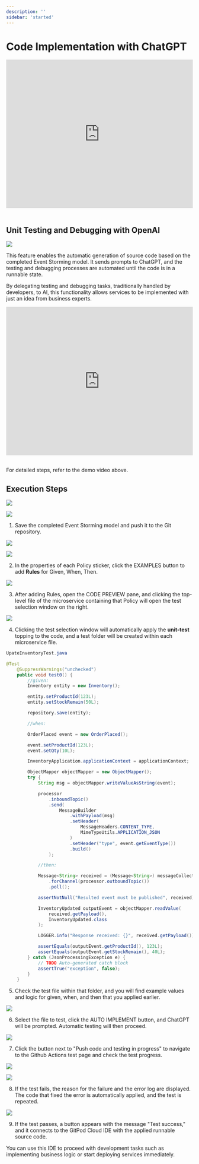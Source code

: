 ```yaml
---
description: ''
sidebar: 'started'
---
```


# Code Implementation with ChatGPT

<div style = "height:400px; object-fit: cover;">
<iframe style = "width:100%; height:100%;" src="https://www.youtube.com/embed/JuCN-bD7Jkk" title="YouTube video player" frameborder="0" allow="accelerometer; autoplay; clipboard-write; encrypted-media; gyroscope; picture-in-picture" allowfullscreen></iframe>
</div><br>

<h2>Unit Testing and Debugging with OpenAI</h2>

![](../../src/img/sigptimg.png)

This feature enables the automatic generation of source code based on the completed Event Storming model. It sends prompts to ChatGPT, and the testing and debugging processes are automated until the code is in a runnable state.

By delegating testing and debugging tasks, traditionally handled by developers, to AI, this functionality allows services to be implemented with just an idea from business experts.

<div style="height: 400px; object-fit: cover;">
<iframe style="width: 100%; height: 100%;" src="https://www.youtube.com/embed/yZMueAKEqwI" title="YouTube video player" frameborder="0" allow="accelerometer; autoplay; clipboard-write; encrypted-media; gyroscope; picture-in-picture" allowfullscreen></iframe>
</div><br>

For detailed steps, refer to the demo video above.

## Execution Steps

![](../../src/img/sigpt1.png)

![](../../src/img/sigpt2.png)

1. Save the completed Event Storming model and push it to the Git repository.

![](../../src/img/sigpt3.png)

![](../../src/img/sigpt4.png)

2. In the properties of each Policy sticker, click the EXAMPLES button to add **Rules** for Given, When, Then.

![](../../src/img/sigpt5.png)

3. After adding Rules, open the CODE PREVIEW pane, and clicking the top-level file of the microservice containing that Policy will open the test selection window on the right.

![](../../src/img/sigpt6.png)

4. Clicking the test selection window will automatically apply the **unit-test** topping to the code, and a test folder will be created within each microservice file.

```java
UpateInventoryTest.java

@Test
    @SuppressWarnings("unchecked")
    public void test0() {
        //given:
        Inventory entity = new Inventory();

        entity.setProductId(123L);
        entity.setStockRemain(50L);

        repository.save(entity);

        //when:

        OrderPlaced event = new OrderPlaced();

        event.setProductId(123L);
        event.setQty(10L);

        InventoryApplication.applicationContext = applicationContext;

        ObjectMapper objectMapper = new ObjectMapper();
        try {
            String msg = objectMapper.writeValueAsString(event);

            processor
                .inboundTopic()
                .send(
                    MessageBuilder
                        .withPayload(msg)
                        .setHeader(
                            MessageHeaders.CONTENT_TYPE,
                            MimeTypeUtils.APPLICATION_JSON
                        )
                        .setHeader("type", event.getEventType())
                        .build()
                );

            //then:

            Message<String> received = (Message<String>) messageCollector
                .forChannel(processor.outboundTopic())
                .poll();

            assertNotNull("Resulted event must be published", received);

            InventoryUpdated outputEvent = objectMapper.readValue(
                received.getPayload(),
                InventoryUpdated.class
            );

            LOGGER.info("Response received: {}", received.getPayload());

            assertEquals(outputEvent.getProductId(), 123L);
            assertEquals(outputEvent.getStockRemain(), 40L);
        } catch (JsonProcessingException e) {
            // TODO Auto-generated catch block
            assertTrue("exception", false);
        }
    }
```

5. Check the test file within that folder, and you will find example values and logic for given, when, and then that you applied earlier.

![](../../src/img/sigpt7.png)

6. Select the file to test, click the AUTO IMPLEMENT button, and ChatGPT will be prompted. Automatic testing will then proceed.

![](../../src/img/sigpt8.png)

7. Click the button next to "Push code and testing in progress" to navigate to the Github Actions test page and check the test progress.

![](../../src/img/sigpt11.png)

![](../../src/img/sigpt10.png)

8. If the test fails, the reason for the failure and the error log are displayed. The code that fixed the error is automatically applied, and the test is repeated.

![](../../src/img/sigpt12.png)

9. If the test passes, a button appears with the message "Test success," and it connects to the GitPod Cloud IDE with the applied runnable source code.

You can use this IDE to proceed with development tasks such as implementing business logic or start deploying services immediately.